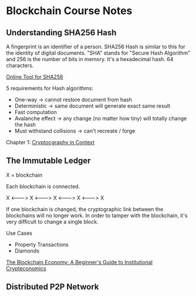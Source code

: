 # Blockchain Course Notes

## Understanding SHA256 Hash

A fingerprint is an identifier of a person. SHA256 Hash is similar to this for the identity of digital documents. 
"SHA" stands for "Secure Hash Algorithm" and 256 is the number of bits in memory. It's a hexadecimal hash. 
64 characters. 

[Online Tool for SHA256](https://emn178.github.io/online-tools/sha256.html)

5 requirements for Hash algorithms:

* One-way -> cannot restore document from hash
* Deterministic -> same document will generate exact same result
* Fast computation
* Avalanche effect -> any change (no matter how tiny) will totally change the hash
* Must withstand collisions -> can't recreate / forge

Chapter 1: [Cryptocgraphy in Context](https://www.staff.science.uu.nl/~tel00101/liter/Books/CrypCont.pdf)

## The Immutable Ledger

X = blockchain

Each blockchain is connected. 

X <---> X <---> X <---> X <---> X

If one blockchain is changed, the cryptographic link between the blockchains will no longer work. In order to 
tamper with the blockchain, it's very difficult to change a single block. 

Use Cases

* Property Transactions
* Diamonds

[The Blockchain Economy: A Beginner's Guide to Institutional Crypteconomics](https://medium.com/cryptoeconomics-australia/the-blockchain-economy-a-beginners-guide-to-institutional-cryptoeconomics-64bf2f2beec4)

## Distributed P2P Network


